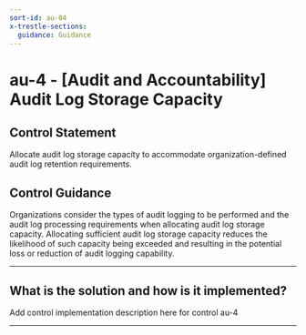```yaml
---
sort-id: au-04
x-trestle-sections:
  guidance: Guidance
---
```


# au-4 - \[Audit and Accountability\] Audit Log Storage Capacity

## Control Statement

Allocate audit log storage capacity to accommodate organization-defined audit log retention requirements.

## Control Guidance

Organizations consider the types of audit logging to be performed and the audit log processing requirements when allocating audit log storage capacity. Allocating sufficient audit log storage capacity reduces the likelihood of such capacity being exceeded and resulting in the potential loss or reduction of audit logging capability.

______________________________________________________________________

## What is the solution and how is it implemented?

Add control implementation description here for control au-4

______________________________________________________________________
